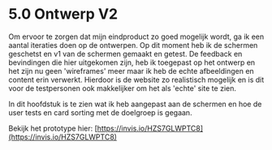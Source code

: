 # 5.0 Ontwerp V2

Om ervoor te zorgen dat mijn eindproduct zo goed mogelijk wordt, ga ik een aantal iteraties doen op de ontwerpen. Op dit moment heb ik de schermen geschetst en v1 van de schermen gemaakt en getest. De feedback en bevindingen die hier uitgekomen zijn, heb ik toegepast op het ontwerp en het zijn nu geen 'wireframes' meer maar ik heb de echte afbeeldingen en content erin verwerkt. Hierdoor is de website zo realistisch mogelijk en is dit voor de testpersonen ook makkelijker om het als 'echte' site te zien.

In dit hoofdstuk is te zien wat ik heb aangepast aan de schermen en hoe de user tests en card sorting met de doelgroep is gegaan.

Bekijk het prototype hier: [https://invis.io/HZS7GLWPTC8](https://invis.io/HZS7GLWPTC8)

